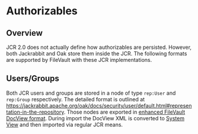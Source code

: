 <!--
   Licensed to the Apache Software Foundation (ASF) under one or more
   contributor license agreements.  See the NOTICE file distributed with
   this work for additional information regarding copyright ownership.
   The ASF licenses this file to You under the Apache License, Version 2.0
   (the "License"); you may not use this file except in compliance with
   the License.  You may obtain a copy of the License at

       http://www.apache.org/licenses/LICENSE-2.0

   Unless required by applicable law or agreed to in writing, software
   distributed under the License is distributed on an "AS IS" BASIS,
   WITHOUT WARRANTIES OR CONDITIONS OF ANY KIND, either express or implied.
   See the License for the specific language governing permissions and
   limitations under the License.
-->

Authorizables
=================

<!-- MACRO{toc} -->

Overview
----------

JCR 2.0 does not actually define how authorizables are persisted.
However, both Jackrabbit and Oak store them inside the JCR. The following formats are supported by FileVault with these JCR implementations.

Users/Groups
---------------------

Both JCR users and groups are stored in a node of type `rep:User` and `rep:Group` respectively. The detailed format is outlined at <https://jackrabbit.apache.org/oak/docs/security/user/default.html#representation-in-the-repository>.
Those nodes are exported in [enhanced FileVault DocView format](docview.html).
During import the DocView XML is converted to [System View][jcr-sysview] and then imported via regular JCR means.

[jcr-sysview]: https://s.apache.org/jcr-2.0-spec/7_Export.html#7.2%20System%20View